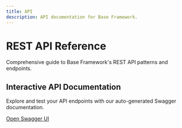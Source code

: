 ```yaml
---
title: API
description: API documentation for Base Framework.
---
```


# REST API Reference

Comprehensive guide to Base Framework's REST API patterns and endpoints.

## Interactive API Documentation

Explore and test your API endpoints with our auto-generated Swagger documentation.

[Open Swagger UI](http://localhost:8100/swagger/)